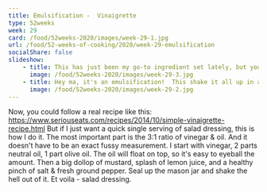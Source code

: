 ```yaml
---
title: Emulsification -  Vinaigrette
type: 52weeks
week: 29
card: /food/52weeks-2020/images/week-29-1.jpg
url: /food/52-weeks-of-cooking/2020/week-29-emulsification
socialShare: false
slideshow:
    - title: This has just been my go-to ingredient set lately, but you can mix it up such as the aforementioned recipe.  Different vinegars (e . g. balsamic), mustard (or mayo instead for a creamier dressing), etc.
      image: /food/52weeks-2020/images/week-29-3.jpg
    - title: Hey ma, it's an emulsification!  This shake it all up in a jar method works great for one-off servings.  It's not necessarily super stable and may eventually separate if you leave it.  But just shake it up again.
      image: /food/52weeks-2020/images/week-29-2.jpg
---
```


Now, you could follow a real recipe like this: https://www.seriouseats.com/recipes/2014/10/simple-vinaigrette-recipe.html
But if I just want a quick single serving of salad dressing, this is how I do it. The most important part is the 3:1 ratio of vinegar & oil.  And it doesn't have to be an exact fussy measurement.  I start with vinegar, 2 parts neutral oil, 1 part olive oil.  The oil will float on top, so it's easy to eyeball the amount. Then a big dollop of mustard, splash of lemon juice, and a healthy pinch of salt & fresh ground pepper.  Seal up the mason jar and shake the hell out of it.  Et voila - salad dressing. 
